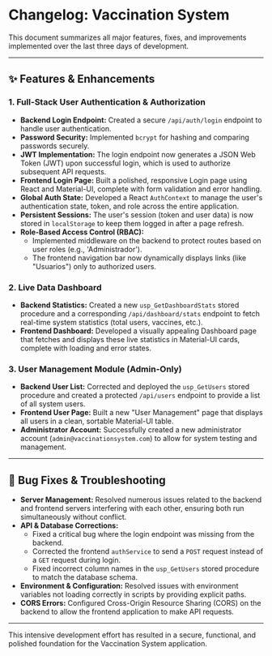 # Changelog: Vaccination System

This document summarizes all major features, fixes, and improvements implemented over the last three days of development.

---

## ✨ Features & Enhancements

### 1. Full-Stack User Authentication & Authorization
- **Backend Login Endpoint:** Created a secure `/api/auth/login` endpoint to handle user authentication.
- **Password Security:** Implemented `bcrypt` for hashing and comparing passwords securely.
- **JWT Implementation:** The login endpoint now generates a JSON Web Token (JWT) upon successful login, which is used to authorize subsequent API requests.
- **Frontend Login Page:** Built a polished, responsive Login page using React and Material-UI, complete with form validation and error handling.
- **Global Auth State:** Developed a React `AuthContext` to manage the user's authentication state, token, and role across the entire application.
- **Persistent Sessions:** The user's session (token and user data) is now stored in `localStorage` to keep them logged in after a page refresh.
- **Role-Based Access Control (RBAC):**
  - Implemented middleware on the backend to protect routes based on user roles (e.g., 'Administrador').
  - The frontend navigation bar now dynamically displays links (like "Usuarios") only to authorized users.

### 2. Live Data Dashboard
- **Backend Statistics:** Created a new `usp_GetDashboardStats` stored procedure and a corresponding `/api/dashboard/stats` endpoint to fetch real-time system statistics (total users, vaccines, etc.).
- **Frontend Dashboard:** Developed a visually appealing Dashboard page that fetches and displays these live statistics in Material-UI cards, complete with loading and error states.

### 3. User Management Module (Admin-Only)
- **Backend User List:** Corrected and deployed the `usp_GetUsers` stored procedure and created a protected `/api/users` endpoint to provide a list of all system users.
- **Frontend User Page:** Built a new "User Management" page that displays all users in a clean, sortable Material-UI table.
- **Administrator Account:** Successfully created a new administrator account (`admin@vaccinationsystem.com`) to allow for system testing and management.

---

## 🐞 Bug Fixes & Troubleshooting

- **Server Management:** Resolved numerous issues related to the backend and frontend servers interfering with each other, ensuring both run simultaneously without conflict.
- **API & Database Corrections:**
  - Fixed a critical bug where the login endpoint was missing from the backend.
  - Corrected the frontend `authService` to send a `POST` request instead of a `GET` request during login.
  - Fixed incorrect column names in the `usp_GetUsers` stored procedure to match the database schema.
- **Environment & Configuration:** Resolved issues with environment variables not loading correctly in scripts by providing explicit paths.
- **CORS Errors:** Configured Cross-Origin Resource Sharing (CORS) on the backend to allow the frontend application to make API requests.

---

This intensive development effort has resulted in a secure, functional, and polished foundation for the Vaccination System application.
